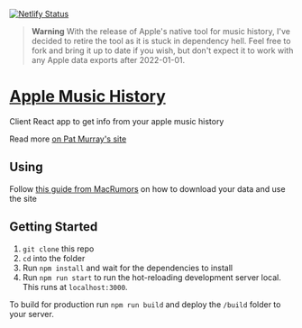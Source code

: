 [![Netlify Status](https://api.netlify.com/api/v1/badges/8b888380-b867-4870-91c8-04ebdf823036/deploy-status)](https://app.netlify.com/sites/awesome-agnesi-2f5b8f/deploys)

> **Warning**
> With the release of Apple's native tool for music history, I've decided to retire the tool as it is stuck in dependency hell. Feel free to fork and bring it up to date if you wish, but don't expect it to work with any Apple data exports after 2022-01-01.

# [Apple Music History](https://music.patmurray.co)

Client React app to get info from your apple music history

Read more [on Pat Murray's site](https://patmurray.co/projects/apple-music-analyser/)

## Using

Follow [this guide from MacRumors](https://www.macrumors.com/2018/11/29/web-app-apple-music-history/) on how to download your data and use the site

## Getting Started

1. `git clone` this repo
2. `cd` into the folder
3. Run `npm install` and wait for the dependencies to install
4. Run `npm run start` to run the hot-reloading development server local. This runs at `localhost:3000`.

To build for production run `npm run build` and deploy the `/build` folder to your server.
